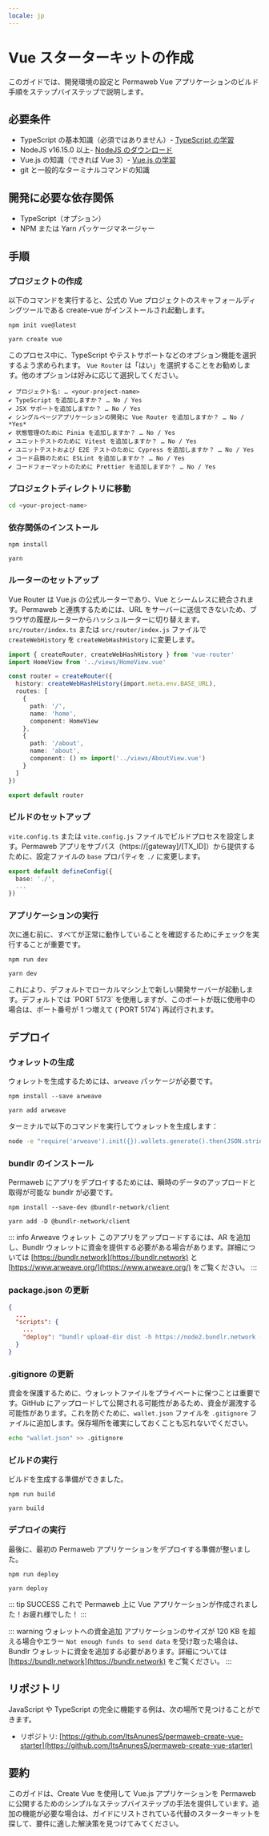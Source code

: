 ```yaml
---
locale: jp
---
```

# Vue スターターキットの作成

このガイドでは、開発環境の設定と Permaweb Vue アプリケーションのビルド手順をステップバイステップで説明します。

## 必要条件

- TypeScript の基本知識（必須ではありません）- [TypeScript の学習](https://www.typescriptlang.org/docs/)
- NodeJS v16.15.0 以上- [NodeJS のダウンロード](https://nodejs.org/en/download/)
- Vue.js の知識（できれば Vue 3）- [Vue.js の学習](https://vuejs.org/)
- git と一般的なターミナルコマンドの知識

## 開発に必要な依存関係

- TypeScript（オプション）
- NPM または Yarn パッケージマネージャー

## 手順

### プロジェクトの作成

以下のコマンドを実行すると、公式の Vue プロジェクトのスキャフォールディングツールである create-vue がインストールされ起動します。

<CodeGroup>
  <CodeGroupItem title="NPM">

  ```console:no-line-numbers
  npm init vue@latest
  ```

  </CodeGroupItem>
  <CodeGroupItem title="YARN">

  ```console:no-line-numbers
  yarn create vue
  ```

  </CodeGroupItem>
</CodeGroup>

このプロセス中に、TypeScript やテストサポートなどのオプション機能を選択するよう求められます。 `Vue Router` は「はい」を選択することをお勧めします。他のオプションは好みに応じて選択してください。

```console:no-line-numbers
✔ プロジェクト名: … <your-project-name>
✔ TypeScript を追加しますか？ … No / Yes
✔ JSX サポートを追加しますか？ … No / Yes
✔ シングルページアプリケーションの開発に Vue Router を追加しますか？ … No / *Yes*
✔ 状態管理のために Pinia を追加しますか？ … No / Yes
✔ ユニットテストのために Vitest を追加しますか？ … No / Yes
✔ ユニットテストおよび E2E テストのために Cypress を追加しますか？ … No / Yes
✔ コード品質のために ESLint を追加しますか？ … No / Yes
✔ コードフォーマットのために Prettier を追加しますか？ … No / Yes
```

### プロジェクトディレクトリに移動

```sh
cd <your-project-name>
```

### 依存関係のインストール

<CodeGroup>
  <CodeGroupItem title="NPM">

  ```console:no-line-numbers
  npm install
  ```

  </CodeGroupItem>
  <CodeGroupItem title="YARN">

  ```console:no-line-numbers
  yarn
  ```

  </CodeGroupItem>
</CodeGroup>

### ルーターのセットアップ

Vue Router は Vue.js の公式ルーターであり、Vue とシームレスに統合されます。Permaweb と連携するためには、URL をサーバーに送信できないため、ブラウザの履歴ルーターからハッシュルーターに切り替えます。`src/router/index.ts` または `src/router/index.js` ファイルで `createWebHistory` を `createWebHashHistory` に変更します。

```ts
import { createRouter, createWebHashHistory } from 'vue-router'
import HomeView from '../views/HomeView.vue'

const router = createRouter({
  history: createWebHashHistory(import.meta.env.BASE_URL),
  routes: [
    {
      path: '/',
      name: 'home',
      component: HomeView
    },
    {
      path: '/about',
      name: 'about',
      component: () => import('../views/AboutView.vue')
    }
  ]
})

export default router
```

### ビルドのセットアップ

`vite.config.ts` または `vite.config.js` ファイルでビルドプロセスを設定します。Permaweb アプリをサブパス（https://[gateway]/[TX_ID]）から提供するために、設定ファイルの `base` プロパティを `./` に変更します。

```ts
export default defineConfig({
  base: './',
  ...
})
```

### アプリケーションの実行

次に進む前に、すべてが正常に動作していることを確認するためにチェックを実行することが重要です。

<CodeGroup>
  <CodeGroupItem title="NPM">

  ```console:no-line-numbers
  npm run dev
  ```

  </CodeGroupItem>
  <CodeGroupItem title="YARN">

  ```console:no-line-numbers
  yarn dev
  ```

  </CodeGroupItem>
</CodeGroup>
これにより、デフォルトでローカルマシン上で新しい開発サーバーが起動します。デフォルトでは `PORT 5173` を使用しますが、このポートが既に使用中の場合は、ポート番号が 1 つ増えて (`PORT 5174`) 再試行されます。

## デプロイ

### ウォレットの生成
ウォレットを生成するためには、`arweave` パッケージが必要です。

<CodeGroup>
  <CodeGroupItem title="NPM">

  ```console:no-line-numbers
  npm install --save arweave
  ```

  </CodeGroupItem>
  <CodeGroupItem title="YARN">

  ```console:no-line-numbers
  yarn add arweave

  ```

  </CodeGroupItem>
</CodeGroup>

ターミナルで以下のコマンドを実行してウォレットを生成します：
```sh
node -e "require('arweave').init({}).wallets.generate().then(JSON.stringify).then(console.log.bind(console))" > wallet.json
```

### bundlr のインストール

Permaweb にアプリをデプロイするためには、瞬時のデータのアップロードと取得が可能な bundlr が必要です。

<CodeGroup>
  <CodeGroupItem title="NPM">

  ```console:no-line-numbers
  npm install --save-dev @bundlr-network/client
  ```

  </CodeGroupItem>
  <CodeGroupItem title="YARN">

  ```console:no-line-numbers
  yarn add -D @bundlr-network/client
  ```

  </CodeGroupItem>
</CodeGroup>

::: info Arweave ウォレット
このアプリをアップロードするには、AR を追加し、Bundlr ウォレットに資金を提供する必要がある場合があります。詳細については [https://bundlr.network](https://bundlr.network) と [https://www.arweave.org/](https://www.arweave.org/) をご覧ください。
:::

### package.json の更新

```json
{
  ...
  "scripts": {
    ...
    "deploy": "bundlr upload-dir dist -h https://node2.bundlr.network --wallet ./wallet.json -c arweave --index-file index.html --no-confirmation"
  }
}
```

### .gitignore の更新

資金を保護するために、ウォレットファイルをプライベートに保つことは重要です。GitHub にアップロードして公開される可能性があるため、資金が漏洩する可能性があります。これを防ぐために、`wallet.json` ファイルを `.gitignore` ファイルに追加します。保存場所を確実にしておくことも忘れないでください。

```sh
echo "wallet.json" >> .gitignore
```

### ビルドの実行

ビルドを生成する準備ができました。

<CodeGroup>
  <CodeGroupItem title="NPM">

  ```console:no-line-numbers
  npm run build
  ```

  </CodeGroupItem>
  <CodeGroupItem title="YARN">

  ```console:no-line-numbers
  yarn build
  ```

  </CodeGroupItem>
</CodeGroup>

### デプロイの実行

最後に、最初の Permaweb アプリケーションをデプロイする準備が整いました。

<CodeGroup>
  <CodeGroupItem title="NPM">

  ```console:no-line-numbers
  npm run deploy
  ```

  </CodeGroupItem>
  <CodeGroupItem title="YARN">

  ```console:no-line-numbers
  yarn deploy
  ```

  </CodeGroupItem>
</CodeGroup>

::: tip SUCCESS
これで Permaweb 上に Vue アプリケーションが作成されました！お疲れ様でした！
:::

::: warning ウォレットへの資金追加
アプリケーションのサイズが 120 KB を超える場合やエラー `Not enough funds to send data` を受け取った場合は、Bundlr ウォレットに資金を追加する必要があります。詳細については [https://bundlr.network](https://bundlr.network) をご覧ください。
:::

## リポジトリ

JavaScript や TypeScript の完全に機能する例は、次の場所で見つけることができます。

* リポジトリ: [https://github.com/ItsAnunesS/permaweb-create-vue-starter](https://github.com/ItsAnunesS/permaweb-create-vue-starter)

## 要約

このガイドは、Create Vue を使用して Vue.js アプリケーションを Permaweb に公開するためのシンプルなステップバイステップの手法を提供しています。追加の機能が必要な場合は、ガイドにリストされている代替のスターターキットを探して、要件に適した解決策を見つけてみてください。